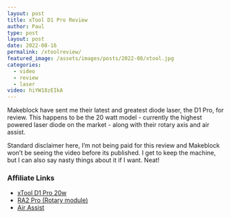 ```yaml
---
layout: post
title: xTool D1 Pro Review
author: Paul
type: post
layout: post
date: 2022-08-16
permalink: /xtoolreview/
featured_image: /assets/images/posts/2022-08/xtool.jpg
categories:
  - video
  - review
  - laser
video: hiYW18zEIkA
---
```


Makeblock have sent me their latest and greatest diode laser, the D1 Pro, for review. This happens to be the 20 watt model - currently the highest powered laser diode on the market - along with their rotary axis and air assist. 

Standard disclaimer here, I’m not being paid for this review and Makeblock won’t be seeing the video before its published. I get to keep the machine, but I can also say nasty things about it if I want. Neat!


### Affiliate Links

* [xTool D1 Pro 20w](https://www.thewoodknight.com/xtoold1pro)
* [RA2 Pro (Rotary module)](https://www.thewoodknight.com/xtoolrotary)
* [Air Assist](https://www.thewoodknight.com/xtoolairassist)